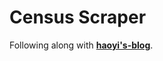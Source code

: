 # Census Scraper

Following along with **[haoyi's-blog](http://www.lihaoyi.com/post/ScrapingWebsitesusingScalaandJsoup.html)**.

